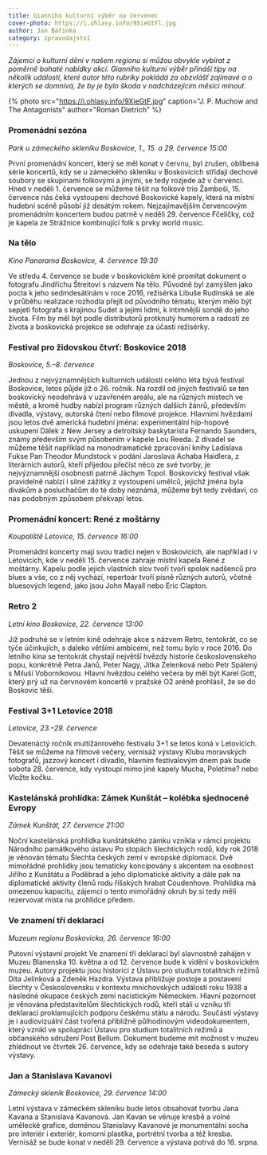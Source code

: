 ```yaml
---
title: Gianniho kulturní výběr na červenec
cover-photo: https://i.ohlasy.info/9XieGtFl.jpg
author: Jan Bařinka
category: zpravodajství
---
```


*Zájemci o kulturní dění v našem regionu si můžou obvykle vybírat z poměrně bohaté nabídky akcí. Gianniho kulturní výběr přináší tipy na několik událostí, které autor této rubriky pokládá za obzvlášť zajímavé a o kterých se domnívá, že by je bylo škoda v nadcházejícím měsíci minout.*

{% photo src="https://i.ohlasy.info/9XieGtF.jpg" caption="J. P. Muchow and The Antagonists" author="Roman Dietrich" %}

### Promenádní sezóna

*Park u zámeckého skleníku Boskovice, 1., 15. a 29. července 15:00*

První promenádní koncert, který se měl konat v červnu, byl zrušen, oblíbená série koncertů, kdy se u zámeckého skleníku v Boskovicích střídají dechové soubory se skupinami folkovými a jinými, se tedy rozjede až v červenci. Hned v neděli 1. července se můžeme těšit na folkové trio Žamboši, 15. července nás čeká vystoupení dechové Boskovické kapely, která na místní hudební scéně působí již desátým rokem. Nejzajímavějším červencovým promenádním koncertem budou patrně v neděli 29. července Fčeličky, což je kapela ze Strážnice kombinující folk s prvky world music.

### Na tělo

*Kino Panorama Boskovice, 4. července 19:30*

Ve středu 4. července se bude v boskovickém kině promítat dokument o fotografu Jindřichu Štreitovi s názvem Na tělo. Původně byl zamýšlen jako pocta k jeho sedmdesátinám v roce 2016, režisérka Libuše Rudinská se ale v průběhu realizace rozhodla přejít od původního tématu, kterým mělo být sepjetí fotografa s krajinou Sudet a jejími lidmi, k intimnější sondě do jeho života. Film by měl být podle distributorů protknutý humorem a radostí ze života a boskovická projekce se odehraje za účasti režisérky.

### Festival pro židovskou čtvrť: Boskovice 2018

*Boskovice, 5.–8. července*

Jednou z nejvýznamnějších kulturních událostí celého léta bývá festival Boskovice, letos půjde již o 26. ročník. Na rozdíl od jiných festivalů se ten boskovický neodehrává v uzavřeném areálu, ale na různých místech ve městě, a kromě hudby nabízí program různých dalších žánrů, především divadla, výstavy, autorská čtení nebo filmové projekce. Hlavními hvězdami jsou letos dvě americká hudební jména: experimentální hip-hopové uskupení Dälek z New Jersey a detroitský baskytarista Fernando Saunders, známý především svým působením v kapele Lou Reeda. Z divadel se můžeme těšit například na monodramatické zpracování knihy Ladislava Fukse Pan Theodor Mundstock v podání Jaroslava Achaba Haidlera, z literárních autorů, kteří přijedou přečíst něco ze své tvorby, je nejvýznamnější osobností patrně Jáchym Topol. Boskovický festival však pravidelně nabízí i silné zážitky z vystoupení umělců, jejichž jména byla divákům a posluchačům do té doby neznámá, můžeme být tedy zvědaví, co nás podobným způsobem překvapí letos.

### Promenádní koncert: René z moštárny

*Koupaliště Letovice, 15. července 16:00*

Promenádní koncerty mají svou tradici nejen v Boskovicích, ale například i v Letovicích, kde v neděli 15. července zahraje místní kapela René z moštárny. Kapelu podle jejich vlastních slov tvoří tvoří spolek nadšenců pro blues a vše, co z něj vychází, repertoár tvoří písně různých autorů, včetně bluesových legend, jako jsou John Mayall nebo Eric Clapton.

### Retro 2

*Letní kino Boskovice, 22. července 13:00*

Již podruhé se v letním kině odehraje akce s názvem Retro, tentokrát, co se týče účinkujích, s daleko většími ambicemi, než tomu bylo v roce 2016. Do letního kina se tentokrát chystají největší hvězdy historie československého popu, konkrétně Petra Janů, Peter Nagy, Jitka Zelenková nebo Petr Spálený s Miluší Voborníkovou. Hlavní hvězdou celého večera by měl být Karel Gott, který prý už na červnovém koncertě v pražské O2 aréně prohlásil, že se do Boskovic těší.

### Festival 3+1 Letovice 2018

*Letovice, 23.–29. července*

Devatenáctý ročník multižánrového festivalu 3+1 se letos koná v Letovicích. Těšit se můžeme na filmové večery, vernisáž výstavy Klubu moravských fotografů, jazzový koncert i divadlo, hlavním festivalovým dnem pak bude sobota 28. července, kdy vystoupí mimo jiné kapely Mucha, Poletíme? nebo Vložte kočku.

### Kastelánská prohlídka: Zámek Kunštát – kolébka sjednocené Evropy

*Zámek Kunštát, 27. července 21:00*

Noční kastelánská prohlídka kunštátského zámku vznikla v rámci projektu Národního památkového ústavu Po stopách šlechtických rodů, kdy rok 2018 je věnován tématu Šlechta českých zemí v evropské diplomacii. Dvě mimořádné prohlídky jsou tematicky koncipovány s akcentem na osobnost Jiřího z Kunštátu a Poděbrad a jeho diplomatické aktivity a dále pak na diplomatické aktivity členů rodu říšských hrabat  Coudenhove. Prohlídka má omezenou kapacitu, zájemci o tento mimořádný okruh by si tedy měli rezervovat místa na prohlídce předem.

### Ve znamení tří deklarací

*Muzeum regionu Boskovicka, 26. července 16:00*

Putovní výstavní projekt Ve znamení tří deklarací byl slavnostně zahájen v Muzeu Blanenska 10. května a od 12. července bude k vidění v boskovickém muzeu. Autory projektu jsou historici z Ústavu pro studium totalitních režimů Dita Jelínková a Zdeněk Hazdra. Výstava přibližuje postoje a postavení šlechty v Československu v kontextu mnichovských událostí roku 1938 a následné okupace českých zemí nacistickým Německem. Hlavní pozornost je věnována představitelům šlechtických rodů, kteří stáli u vzniku tří deklarací proklamujících podporu českému státu a národu. Součástí výstavy je i audiovizuální část tvořená přibližně půlhodinovým videodokumentem, který vznikl ve spolupráci Ústavu pro studium totalitních režimů a občanského sdružení Post Bellum. Dokument budeme mít možnost v muzeu zhlédnout ve čtvrtek 26. července, kdy se odehraje také beseda s autory výstavy.

### Jan a Stanislava Kavanovi

*Zámecký skleník Boskovice, 29. července 14:00*

Letní výstava v zámeckém skleníku bude letos obsahovat tvorbu Jana Kavana a Stanislava Kavanová. Jan Kavan se věnuje kresbě a volné umělecké grafice, doménou Stanislavy Kavanové je monumentální socha pro interiér i exteriér, komorní plastika, portrétní tvorba a též kresba. Vernisáž se bude konat v neděli 29. července a výstava potrvá do 16. srpna.
